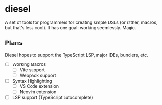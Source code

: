 # diesel
A set of tools for programmers for creating simple DSLs (or rather, macros, but that's less cool). It has one goal: working seemlessly. Magic.

## Plans

Diesel hopes to support the TypeScript LSP, major IDEs, bundlers, etc. 

- [ ] Working Macros
  - [ ] Vite support
  - [ ] Webpack support
- [ ] Syntax Highlighting 
  - [ ] VS Code extension
  - [ ] Neovim extension
- [ ] LSP support (TypeScript autocomplete)